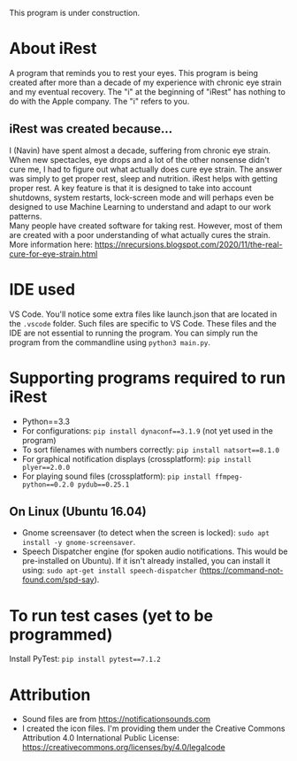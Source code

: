 This program is under construction.
  
# About iRest  
A program that reminds you to rest your eyes. This program is being created after more than a decade of my experience with chronic eye strain and my eventual recovery. The "i" at the beginning of "iRest" has nothing to do with the Apple company. The "i" refers to you.
  
## iRest was created because...
I (Navin) have spent almost a decade, suffering from chronic eye strain. When new spectacles, eye drops and a lot of the other nonsense didn't cure me, I had to figure out what actually does cure eye strain. The answer was simply to get proper rest, sleep and nutrition. iRest helps with getting proper rest. A key feature is that it is designed to take into account shutdowns, system restarts, lock-screen mode and will perhaps even be designed to use Machine Learning to understand and adapt to our work patterns.   
Many people have created software for taking rest. However, most of them are created with a poor understanding of what actually cures the strain.  
More information here: https://nrecursions.blogspot.com/2020/11/the-real-cure-for-eye-strain.html
  

# IDE used  
VS Code. You'll notice some extra files like launch.json that are located in the `.vscode` folder. Such files are specific to VS Code. These files and the IDE are not essential to running the program. You can simply run the program from the commandline using `python3 main.py`.
  

# Supporting programs required to run iRest 
* Python==3.3   
* For configurations: `pip install dynaconf==3.1.9` (not yet used in the program)  
* To sort filenames with numbers correctly: `pip install natsort==8.1.0`  
* For graphical notification displays (crossplatform): `pip install plyer==2.0.0`
* For playing sound files (crossplatform): `pip install ffmpeg-python==0.2.0 pydub==0.25.1`
  
## On Linux (Ubuntu 16.04)  
* Gnome screensaver (to detect when the screen is locked): `sudo apt install -y gnome-screensaver`.
* Speech Dispatcher engine (for spoken audio notifications. This would be pre-installed on Ubuntu). If it isn't already installed, you can install it using: `sudo apt-get install speech-dispatcher` (https://command-not-found.com/spd-say).
  
  
# To run test cases (yet to be programmed)  
Install PyTest: `pip install pytest==7.1.2`  
  
  
# Attribution  
* Sound files are from https://notificationsounds.com
* I created the icon files. I'm providing them under the Creative Commons Attribution 4.0 International Public License: https://creativecommons.org/licenses/by/4.0/legalcode



